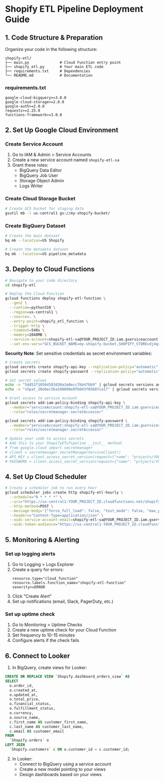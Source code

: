# Shopify ETL Pipeline Deployment Guide

## 1. Code Structure & Preparation

Organize your code in the following structure:

```
shopify-etl/
├── main.py              # Cloud Function entry point
├── shopify_etl.py       # Your main ETL code
├── requirements.txt     # Dependencies
└── README.md            # Documentation
```

### requirements.txt

```
google-cloud-bigquery>=3.0.0
google-cloud-storage>=2.0.0
google-auth>=2.0.0
requests>=2.25.0
functions-framework>=3.0.0
```

## 2. Set Up Google Cloud Environment

### Create Service Account

1. Go to IAM & Admin > Service Accounts
2. Create a new service account named `shopify-etl-sa`
3. Grant these roles:
   - BigQuery Data Editor
   - BigQuery Job User
   - Storage Object Admin
   - Logs Writer

### Create Cloud Storage Bucket

```bash
# Create GCS bucket for staging data
gsutil mb -l us-central1 gs://my-shopify-bucket/
```

### Create BigQuery Dataset

```bash
# Create the main dataset
bq mk --location=US Shopify

# Create the metadata dataset
bq mk --location=US pipeline_metadata
```

## 3. Deploy to Cloud Functions

```bash
# Navigate to your code directory
cd shopify-etl

# Deploy the Cloud Function
gcloud functions deploy shopify-etl-function \
  --gen2 \
  --runtime=python310 \
  --region=us-central1 \
  --source=. \
  --entry-point=shopify_etl_function \
  --trigger-http \
  --timeout=540s \
  --memory=2048MB \
  --service-account=shopify-etl-sa@YOUR_PROJECT_ID.iam.gserviceaccount.com \
  --set-env-vars="GCS_BUCKET_NAME=my-shopify-bucket,SHOPIFY_STORE=dj4qxk-yt,SHOPIFY_API_VERSION=2024-01"
```

**Security Note**: Set sensitive credentials as secret environment variables:

```bash
# Create secrets
gcloud secrets create shopify-api-key --replication-policy="automatic"
gcloud secrets create shopify-password --replication-policy="automatic"

# Set secret values
echo -n "5dd52f10564583d30a3a0eccfbb47bb9" | gcloud secrets versions add shopify-api-key --data-file=-
echo -n "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" | gcloud secrets versions add shopify-password --data-file=-

# Grant access to service account
gcloud secrets add-iam-policy-binding shopify-api-key \
  --member="serviceAccount:shopify-etl-sa@YOUR_PROJECT_ID.iam.gserviceaccount.com" \
  --role="roles/secretmanager.secretAccessor"

gcloud secrets add-iam-policy-binding shopify-password \
  --member="serviceAccount:shopify-etl-sa@YOUR_PROJECT_ID.iam.gserviceaccount.com" \
  --role="roles/secretmanager.secretAccessor"

# Update your code to access secrets
# Add this to your ShopifyETLPipeline __init__ method:
# from google.cloud import secretmanager
# client = secretmanager.SecretManagerServiceClient()
# API_KEY = client.access_secret_version(request={"name": "projects/YOUR_PROJECT_ID/secrets/shopify-api-key/versions/latest"}).payload.data.decode("UTF-8")
# PASSWORD = client.access_secret_version(request={"name": "projects/YOUR_PROJECT_ID/secrets/shopify-password/versions/latest"}).payload.data.decode("UTF-8")
```

## 4. Set Up Cloud Scheduler

```bash
# Create a scheduler job to run every hour
gcloud scheduler jobs create http shopify-etl-hourly \
  --schedule="0 * * * *" \
  --uri="https://us-central1-YOUR_PROJECT_ID.cloudfunctions.net/shopify-etl-function" \
  --http-method=POST \
  --message-body='{"force_full_load": false, "test_mode": false, "max_pages": 5000}' \
  --headers="Content-Type=application/json" \
  --oidc-service-account-email=shopify-etl-sa@YOUR_PROJECT_ID.iam.gserviceaccount.com \
  --oidc-token-audience="https://us-central1-YOUR_PROJECT_ID.cloudfunctions.net/shopify-etl-function"
```

## 5. Monitoring & Alerting

### Set up logging alerts

1. Go to Logging > Logs Explorer
2. Create a query for errors:
   ```
   resource.type="cloud_function"
   resource.labels.function_name="shopify-etl-function"
   severity>=ERROR
   ```
3. Click "Create Alert"
4. Set up notifications (email, Slack, PagerDuty, etc.)

### Set up uptime check

1. Go to Monitoring > Uptime Checks
2. Create a new uptime check for your Cloud Function
3. Set frequency to 10-15 minutes
4. Configure alerts if the check fails

## 6. Connect to Looker

1. In BigQuery, create views for Looker:

```sql
CREATE OR REPLACE VIEW `Shopify.dashboard_orders_view` AS
SELECT 
  o.order_id,
  o.created_at,
  o.updated_at,
  o.total_price,
  o.financial_status,
  o.fulfillment_status,
  o.currency,
  o.source_name,
  c.first_name AS customer_first_name,
  c.last_name AS customer_last_name,
  c.email AS customer_email
FROM 
  `Shopify.orders` o
LEFT JOIN
  `Shopify.customers` c ON o.customer_id = c.customer_id;
```

2. In Looker:
   - Connect to BigQuery using a service account
   - Create a new model pointing to your views
   - Design dashboards based on your views

